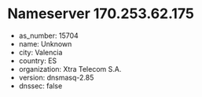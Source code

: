 # Nameserver 170.253.62.175

* as_number: 15704
* name: Unknown
* city: Valencia
* country: ES
* organization: Xtra Telecom S.A.
* version: dnsmasq-2.85
* dnssec: false
